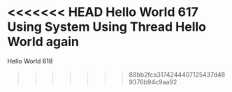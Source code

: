 <<<<<<< HEAD
Hello World 617
Using System
Using Thread 
Hello World again 
=======
Hello World 618
>>>>>>> 88bb2fca3174244407125437d489376b94c9aa92

